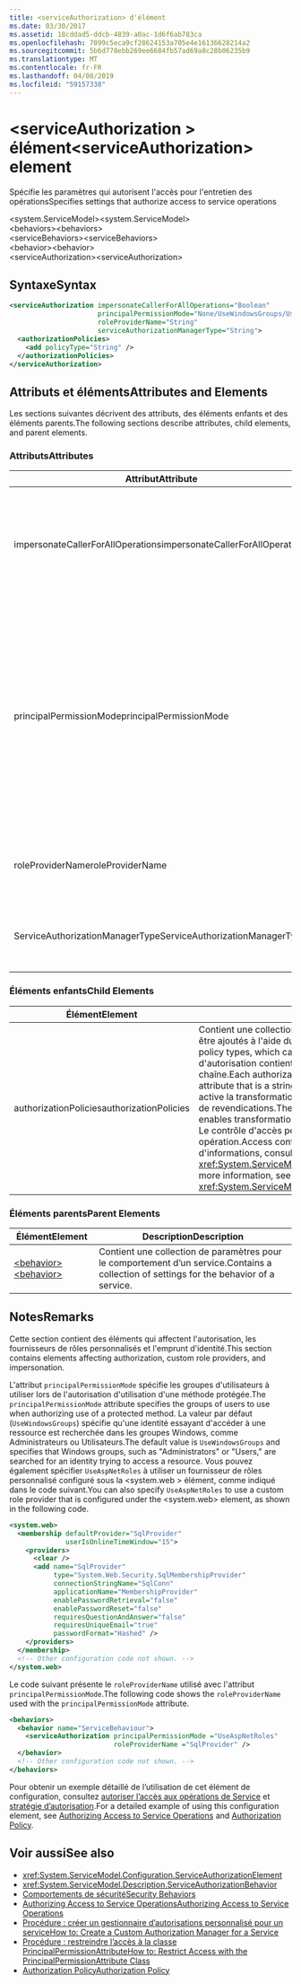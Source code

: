```yaml
---
title: <serviceAuthorization> d'élément
ms.date: 03/30/2017
ms.assetid: 18cddad5-ddcb-4839-a0ac-1d6f6ab783ca
ms.openlocfilehash: 7099c5eca9cf28624153a705e4e16136628214a2
ms.sourcegitcommit: 5b6d778ebb269ee6684fb57ad69a8c28b06235b9
ms.translationtype: MT
ms.contentlocale: fr-FR
ms.lasthandoff: 04/08/2019
ms.locfileid: "59157338"
---
```

# <a name="serviceauthorization-element"></a><span data-ttu-id="061fe-102">\<serviceAuthorization > élément</span><span class="sxs-lookup"><span data-stu-id="061fe-102">\<serviceAuthorization> element</span></span>
<span data-ttu-id="061fe-103">Spécifie les paramètres qui autorisent l'accès pour l'entretien des opérations</span><span class="sxs-lookup"><span data-stu-id="061fe-103">Specifies settings that authorize access to service operations</span></span>  
  
 <span data-ttu-id="061fe-104">\<system.ServiceModel></span><span class="sxs-lookup"><span data-stu-id="061fe-104">\<system.ServiceModel></span></span>  
<span data-ttu-id="061fe-105">\<behaviors></span><span class="sxs-lookup"><span data-stu-id="061fe-105">\<behaviors></span></span>  
<span data-ttu-id="061fe-106">\<serviceBehaviors></span><span class="sxs-lookup"><span data-stu-id="061fe-106">\<serviceBehaviors></span></span>  
<span data-ttu-id="061fe-107">\<behavior></span><span class="sxs-lookup"><span data-stu-id="061fe-107">\<behavior></span></span>  
<span data-ttu-id="061fe-108">\<serviceAuthorization></span><span class="sxs-lookup"><span data-stu-id="061fe-108">\<serviceAuthorization></span></span>  
  
## <a name="syntax"></a><span data-ttu-id="061fe-109">Syntaxe</span><span class="sxs-lookup"><span data-stu-id="061fe-109">Syntax</span></span>  
  
```xml  
<serviceAuthorization impersonateCallerForAllOperations="Boolean"
                      principalPermissionMode="None/UseWindowsGroups/UseAspNetRoles/Custom"
                      roleProviderName="String"
                      serviceAuthorizationManagerType="String">
  <authorizationPolicies>
    <add policyType="String" />
  </authorizationPolicies>
</serviceAuthorization>
```  
  
## <a name="attributes-and-elements"></a><span data-ttu-id="061fe-110">Attributs et éléments</span><span class="sxs-lookup"><span data-stu-id="061fe-110">Attributes and Elements</span></span>  
 <span data-ttu-id="061fe-111">Les sections suivantes décrivent des attributs, des éléments enfants et des éléments parents.</span><span class="sxs-lookup"><span data-stu-id="061fe-111">The following sections describe attributes, child elements, and parent elements.</span></span>  
  
### <a name="attributes"></a><span data-ttu-id="061fe-112">Attributs</span><span class="sxs-lookup"><span data-stu-id="061fe-112">Attributes</span></span>  
  
|<span data-ttu-id="061fe-113">Attribut</span><span class="sxs-lookup"><span data-stu-id="061fe-113">Attribute</span></span>|<span data-ttu-id="061fe-114">Description</span><span class="sxs-lookup"><span data-stu-id="061fe-114">Description</span></span>|  
|---------------|-----------------|  
|<span data-ttu-id="061fe-115">impersonateCallerForAllOperations</span><span class="sxs-lookup"><span data-stu-id="061fe-115">impersonateCallerForAllOperations</span></span>|<span data-ttu-id="061fe-116">Valeur booléenne qui spécifie si toutes les opérations du service personnifient l'appelant.</span><span class="sxs-lookup"><span data-stu-id="061fe-116">A Boolean value that specifies if all the operations in the service impersonate the caller.</span></span> <span data-ttu-id="061fe-117">La valeur par défaut est `false`.</span><span class="sxs-lookup"><span data-stu-id="061fe-117">The default is `false`.</span></span><br /><br /> <span data-ttu-id="061fe-118">Lorsqu'une opération de service spécifique personnifie l'appelant, le contexte du thread est basculé sur le contexte de l'appelant avant d'exécuter le service spécifié.</span><span class="sxs-lookup"><span data-stu-id="061fe-118">When a specific service operation impersonates the caller, the thread context is switched to the caller context before executing the specified service.</span></span>|  
|<span data-ttu-id="061fe-119">principalPermissionMode</span><span class="sxs-lookup"><span data-stu-id="061fe-119">principalPermissionMode</span></span>|<span data-ttu-id="061fe-120">Définit la principal de sécurité utilisée pour effectuer les opérations sur le serveur.</span><span class="sxs-lookup"><span data-stu-id="061fe-120">Sets the principal used to carry out operations on the server.</span></span> <span data-ttu-id="061fe-121">Les valeurs sont notamment les suivantes :</span><span class="sxs-lookup"><span data-stu-id="061fe-121">Values include the following:</span></span><br /><br /> <span data-ttu-id="061fe-122">-None</span><span class="sxs-lookup"><span data-stu-id="061fe-122">-   None</span></span><br /><span data-ttu-id="061fe-123">-   UseWindowsGroups</span><span class="sxs-lookup"><span data-stu-id="061fe-123">-   UseWindowsGroups</span></span><br /><span data-ttu-id="061fe-124">-   UseAspNetRoles</span><span class="sxs-lookup"><span data-stu-id="061fe-124">-   UseAspNetRoles</span></span><br /><span data-ttu-id="061fe-125">-Custom</span><span class="sxs-lookup"><span data-stu-id="061fe-125">-   Custom</span></span><br /><br /> <span data-ttu-id="061fe-126">La valeur par défaut est UseWindowsGroups.</span><span class="sxs-lookup"><span data-stu-id="061fe-126">The default value is UseWindowsGroups.</span></span> <span data-ttu-id="061fe-127">La valeur est de type <xref:System.ServiceModel.Description.PrincipalPermissionMode>.</span><span class="sxs-lookup"><span data-stu-id="061fe-127">The value is of type <xref:System.ServiceModel.Description.PrincipalPermissionMode>.</span></span> <span data-ttu-id="061fe-128">Pour plus d’informations sur l’utilisation de cet attribut, consultez [Comment : Restreindre l’accès à la classe PrincipalPermissionAttribute](../../../../../docs/framework/wcf/how-to-restrict-access-with-the-principalpermissionattribute-class.md).</span><span class="sxs-lookup"><span data-stu-id="061fe-128">For more information on using this attribute, see [How to: Restrict Access with the PrincipalPermissionAttribute Class](../../../../../docs/framework/wcf/how-to-restrict-access-with-the-principalpermissionattribute-class.md).</span></span>|  
|<span data-ttu-id="061fe-129">roleProviderName</span><span class="sxs-lookup"><span data-stu-id="061fe-129">roleProviderName</span></span>|<span data-ttu-id="061fe-130">Chaîne qui spécifie le nom du fournisseur de rôles, qui fournit des informations de rôle pour une application de Windows Communication Foundation (WCF).</span><span class="sxs-lookup"><span data-stu-id="061fe-130">A string that specifies the name of the role provider, which provides role information for a Windows Communication Foundation (WCF) application.</span></span> <span data-ttu-id="061fe-131">La valeur par défaut est une chaîne vide.</span><span class="sxs-lookup"><span data-stu-id="061fe-131">The default is an empty string.</span></span>|  
|<span data-ttu-id="061fe-132">ServiceAuthorizationManagerType</span><span class="sxs-lookup"><span data-stu-id="061fe-132">ServiceAuthorizationManagerType</span></span>|<span data-ttu-id="061fe-133">Chaîne qui contient le type du gestionnaire d'autorisations de service.</span><span class="sxs-lookup"><span data-stu-id="061fe-133">A string containing the type of the service authorization manager.</span></span> <span data-ttu-id="061fe-134">Pour plus d'informations, consultez <xref:System.ServiceModel.ServiceAuthorizationManager>.</span><span class="sxs-lookup"><span data-stu-id="061fe-134">For more information, see <xref:System.ServiceModel.ServiceAuthorizationManager>.</span></span>|  
  
### <a name="child-elements"></a><span data-ttu-id="061fe-135">Éléments enfants</span><span class="sxs-lookup"><span data-stu-id="061fe-135">Child Elements</span></span>  
  
|<span data-ttu-id="061fe-136">Élément</span><span class="sxs-lookup"><span data-stu-id="061fe-136">Element</span></span>|<span data-ttu-id="061fe-137">Description</span><span class="sxs-lookup"><span data-stu-id="061fe-137">Description</span></span>|  
|-------------|-----------------|  
|<span data-ttu-id="061fe-138">authorizationPolicies</span><span class="sxs-lookup"><span data-stu-id="061fe-138">authorizationPolicies</span></span>|<span data-ttu-id="061fe-139">Contient une collection des types de la stratégie d'autorisation, qui peuvent être ajoutés à l'aide du mot clé `add`.</span><span class="sxs-lookup"><span data-stu-id="061fe-139">Contains a collection of authorization policy types, which can be added using the `add` keyword.</span></span> <span data-ttu-id="061fe-140">Chaque stratégie d'autorisation contient un attribut `policyType` requis unique qui est une chaîne.</span><span class="sxs-lookup"><span data-stu-id="061fe-140">Each authorization policy contains a single required `policyType` attribute that is a string.</span></span> <span data-ttu-id="061fe-141">L'attribut spécifie une stratégie d'autorisation, qui active la transformation d'un jeu de revendications d'entrée dans un autre jeu de revendications.</span><span class="sxs-lookup"><span data-stu-id="061fe-141">The attribute specifies an authorization policy, which enables transformation of one set of input claims into another set of claims.</span></span> <span data-ttu-id="061fe-142">Le contrôle d'accès peut être accordé ou refusé en fonction de cette opération.</span><span class="sxs-lookup"><span data-stu-id="061fe-142">Access control can be granted or denied based on that.</span></span> <span data-ttu-id="061fe-143">Pour plus d'informations, consultez <xref:System.ServiceModel.Configuration.AuthorizationPolicyTypeElement>.</span><span class="sxs-lookup"><span data-stu-id="061fe-143">For more information, see <xref:System.ServiceModel.Configuration.AuthorizationPolicyTypeElement>.</span></span>|  
  
### <a name="parent-elements"></a><span data-ttu-id="061fe-144">Éléments parents</span><span class="sxs-lookup"><span data-stu-id="061fe-144">Parent Elements</span></span>  
  
|<span data-ttu-id="061fe-145">Élément</span><span class="sxs-lookup"><span data-stu-id="061fe-145">Element</span></span>|<span data-ttu-id="061fe-146">Description</span><span class="sxs-lookup"><span data-stu-id="061fe-146">Description</span></span>|  
|-------------|-----------------|  
|[<span data-ttu-id="061fe-147">\<behavior></span><span class="sxs-lookup"><span data-stu-id="061fe-147">\<behavior></span></span>](../../../../../docs/framework/configure-apps/file-schema/wcf/behavior-of-endpointbehaviors.md)|<span data-ttu-id="061fe-148">Contient une collection de paramètres pour le comportement d’un service.</span><span class="sxs-lookup"><span data-stu-id="061fe-148">Contains a collection of settings for the behavior of a service.</span></span>|  
  
## <a name="remarks"></a><span data-ttu-id="061fe-149">Notes</span><span class="sxs-lookup"><span data-stu-id="061fe-149">Remarks</span></span>  
 <span data-ttu-id="061fe-150">Cette section contient des éléments qui affectent l'autorisation, les fournisseurs de rôles personnalisés et l'emprunt d'identité.</span><span class="sxs-lookup"><span data-stu-id="061fe-150">This section contains elements affecting authorization, custom role providers, and impersonation.</span></span>  
  
 <span data-ttu-id="061fe-151">L'attribut `principalPermissionMode` spécifie les groupes d'utilisateurs à utiliser lors de l'autorisation d'utilisation d'une méthode protégée.</span><span class="sxs-lookup"><span data-stu-id="061fe-151">The `principalPermissionMode` attribute specifies the groups of users to use when authorizing use of a protected method.</span></span> <span data-ttu-id="061fe-152">La valeur par défaut (`UseWindowsGroups`) spécifie qu'une identité essayant d'accéder à une ressource est recherchée dans les groupes Windows, comme Administrateurs ou Utilisateurs.</span><span class="sxs-lookup"><span data-stu-id="061fe-152">The default value is `UseWindowsGroups` and specifies that Windows groups, such as "Administrators" or "Users," are searched for an identity trying to access a resource.</span></span> <span data-ttu-id="061fe-153">Vous pouvez également spécifier `UseAspNetRoles` à utiliser un fournisseur de rôles personnalisé configuré sous la \<system.web > élément, comme indiqué dans le code suivant.</span><span class="sxs-lookup"><span data-stu-id="061fe-153">You can also specify `UseAspNetRoles` to use a custom role provider that is configured under the \<system.web> element, as shown in the following code.</span></span>  
  
```xml  
<system.web>
  <membership defaultProvider="SqlProvider"
              userIsOnlineTimeWindow="15">
    <providers>
      <clear />
      <add name="SqlProvider"
           type="System.Web.Security.SqlMembershipProvider"
           connectionStringName="SqlConn"
           applicationName="MembershipProvider"
           enablePasswordRetrieval="false"
           enablePasswordReset="false"
           requiresQuestionAndAnswer="false"
           requiresUniqueEmail="true"
           passwordFormat="Hashed" />
    </providers>
  </membership>
  <!-- Other configuration code not shown. -->
</system.web>
```  
  
 <span data-ttu-id="061fe-154">Le code suivant présente le `roleProviderName` utilisé avec l'attribut `principalPermissionMode`.</span><span class="sxs-lookup"><span data-stu-id="061fe-154">The following code shows the `roleProviderName` used with the `principalPermissionMode` attribute.</span></span>  
  
```xml  
<behaviors>
  <behavior name="ServiceBehaviour">
    <serviceAuthorization principalPermissionMode ="UseAspNetRoles"
                          roleProviderName ="SqlProvider" />
  </behavior>
  <!-- Other configuration code not shown. -->
</behaviors>
```  
  
 <span data-ttu-id="061fe-155">Pour obtenir un exemple détaillé de l’utilisation de cet élément de configuration, consultez [autoriser l’accès aux opérations de Service](../../../../../docs/framework/wcf/samples/authorizing-access-to-service-operations.md) et [stratégie d’autorisation](../../../../../docs/framework/wcf/samples/authorization-policy.md).</span><span class="sxs-lookup"><span data-stu-id="061fe-155">For a detailed example of using this configuration element, see [Authorizing Access to Service Operations](../../../../../docs/framework/wcf/samples/authorizing-access-to-service-operations.md) and [Authorization Policy](../../../../../docs/framework/wcf/samples/authorization-policy.md).</span></span>  
  
## <a name="see-also"></a><span data-ttu-id="061fe-156">Voir aussi</span><span class="sxs-lookup"><span data-stu-id="061fe-156">See also</span></span>

- <xref:System.ServiceModel.Configuration.ServiceAuthorizationElement>
- <xref:System.ServiceModel.Description.ServiceAuthorizationBehavior>
- [<span data-ttu-id="061fe-157">Comportements de sécurité</span><span class="sxs-lookup"><span data-stu-id="061fe-157">Security Behaviors</span></span>](../../../../../docs/framework/wcf/feature-details/security-behaviors-in-wcf.md)
- [<span data-ttu-id="061fe-158">Authorizing Access to Service Operations</span><span class="sxs-lookup"><span data-stu-id="061fe-158">Authorizing Access to Service Operations</span></span>](../../../../../docs/framework/wcf/samples/authorizing-access-to-service-operations.md)
- [<span data-ttu-id="061fe-159">Procédure : créer un gestionnaire d’autorisations personnalisé pour un service</span><span class="sxs-lookup"><span data-stu-id="061fe-159">How to: Create a Custom Authorization Manager for a Service</span></span>](../../../../../docs/framework/wcf/extending/how-to-create-a-custom-authorization-manager-for-a-service.md)
- [<span data-ttu-id="061fe-160">Procédure : restreindre l’accès à la classe PrincipalPermissionAttribute</span><span class="sxs-lookup"><span data-stu-id="061fe-160">How to: Restrict Access with the PrincipalPermissionAttribute Class</span></span>](../../../../../docs/framework/wcf/how-to-restrict-access-with-the-principalpermissionattribute-class.md)
- [<span data-ttu-id="061fe-161">Authorization Policy</span><span class="sxs-lookup"><span data-stu-id="061fe-161">Authorization Policy</span></span>](../../../../../docs/framework/wcf/samples/authorization-policy.md)
